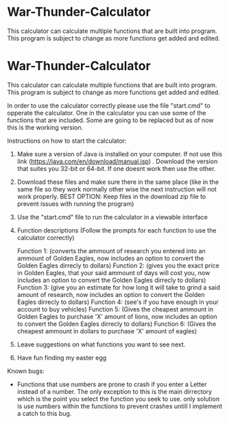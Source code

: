 # War-Thunder-Calculator
This calculator can calculate multiple functions that are built into program. This program is subject to change as more functions get added and edited.
# War-Thunder-Calculator

This calculator can calculate multiple functions that are built into program. This program is subject to change as more functions get added and edited.


In order to use the calculator correctly please use the file "start.cmd" to opperate the calculator. One in the calculator
you can use some of the functions that are included. 
Some are going to be replaced but as of now this is the working version.



Instructions on how to start the calculator:

1. Make sure a version of Java is installed on your computer. If not use this link (https://java.com/en/download/manual.jsp)
. Download the version that suites you 32-bit or 64-bit. If one doesnt work then use the other.
2. Download these files and make sure there in the same place (like in the same file so they work normally other wise the next instruction will not work properly. BEST OPTION: Keep files in the download zip file to prevent issues with running the program)

3. Use the "start.cmd" file to run the calculator in a viewable interface

4. Function descriptions (Follow the prompts for each function to use the calculator correctly)

	Function 1: (converts the ammount of research you entered into an ammount of Golden Eagles,  now includes an option to convert the Golden Eagles dirrecly to dollars)
	Function 2: (gives you the exact price in Golden Eagles, that your said ammount of days will cost you, now includes an option to convert the Golden Eagles dirrecly to dollars)
	Function 3: (give you an estimate for how long it will take to grind a said amount of research, now includes an option to convert the Golden Eagles dirrecly to dollars)
	Function 4: (see's if you have enough in your account to buy vehicles)
	Function 5: (Gives the cheapest ammount in Golden Eagles to purchase 'X' amount of lions, now includes an option to convert the Golden Eagles dirrecly to dollars)
	Function 6: (Gives the cheapest ammount in dollars to purchase 'X' amount of eagles)

5. Leave suggestions on what functions you want to see next.
6. Have fun finding my easter egg



Known bugs:



- Functions that use numbers are prone to crash if you enter a Letter instead of a number. The only exception to this is the main dirrectory which is the point you select the function you seek to use. 
  only solution is use numbers within the functions to prevent crashes untill I implement a catch to this bug.

